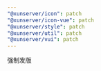 ```yaml
---
"@xunserver/icon": patch
"@xunserver/icon-vue": patch
"@xunserver/style": patch
"@xunserver/util": patch
"@xunserver/vui": patch
---
```


强制发版
